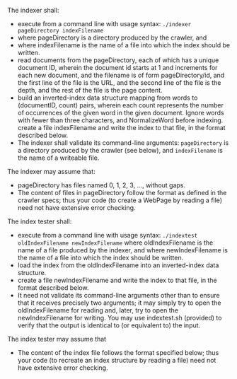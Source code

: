 The indexer shall:
- execute from a command line with usage syntax:
`./indexer pageDirectory indexFilename`
- where pageDirectory is a directory produced by the crawler, and
- where indexFilename is the name of a file into which the index should be written.
- read documents from the pageDirectory, each of which has a unique document ID, wherein the document id starts at 1 and increments for each new document, and the filename is of form pageDirectory/id,
    and the first line of the file is the URL,
    and the second line of the file is the depth,
    and the rest of the file is the page content.
- build an inverted-index data structure mapping from words to (documentID, count) pairs, wherein each count represents the number of occurrences of the given word in the given document. Ignore words with fewer than three characters, and NormalizeWord before indexing.
    create a file indexFilename and write the index to that file, in the format described below.
- The indexer shall validate its command-line arguments:
`pageDirectory` is a directory produced by the crawler (see below), and
`indexFilename` is the name of a writeable file.

The indexer may assume that:
- pageDirectory has files named 0, 1, 2, 3, …, without gaps.
- The content of files in pageDirectory follow the format as defined in the crawler specs; thus your code (to create a WebPage by reading a file) need not have extensive error checking.

The index tester shall:
- execute from a command line with usage syntax:
`./indextest oldIndexFilename newIndexFilename`
where oldIndexFilename is the name of a file produced by the indexer, and
where newIndexFilename is the name of a file into which the index should be written.
- load the index from the oldIndexFilename into an inverted-index data structure.
- create a file newIndexFilename and write the index to that file, in the format described below.
- It need not validate its command-line arguments other than to ensure that it receives precisely two arguments; it may simply try to open the oldIndexFilename for reading and, later, try to open the newIndexFilename for writing. You may use indextest.sh (provided) to verify that the output is identical to (or equivalent to) the input.

The index tester may assume that
- The content of the index file follows the format specified below; thus your code (to recreate an index structure by reading a file) need not have extensive error checking.